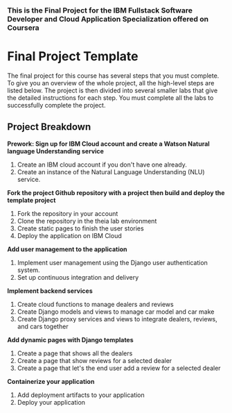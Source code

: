 ### This is the Final Project for the IBM Fullstack Software Developer and Cloud Application Specialization offered on Coursera

# Final Project Template

The final project for this course has several steps that you must complete. 
To give you an overview of the whole project, all the high-level steps are listed below. 
The project is then divided into several smaller labs that give the detailed instructions for each step. 
You must complete all the labs to successfully complete the project.

## Project Breakdown

**Prework: Sign up for IBM Cloud account and create a Watson Natural language Understanding service**
1. Create an IBM cloud account if you don't have one already.
2. Create an instance of the Natural Language Understanding (NLU) service.

**Fork the project Github repository with a project then build and deploy the template project**
1. Fork the repository in your account
2. Clone the repository in the theia lab environment
3. Create static pages to finish the user stories
4. Deploy the application on IBM Cloud

**Add user management to the application**
1. Implement user management using the Django user authentication system.
2. Set up continuous integration and delivery

**Implement backend services**
1. Create cloud functions to manage dealers and reviews
2. Create Django models and views to manage car model and car make
3. Create Django proxy services and views to integrate dealers, reviews, and cars together
 
**Add dynamic pages with Django templates**
1. Create a page that shows all the dealers
2. Create a page that show reviews for a selected dealer
3. Create a page that let's the end user add a review for a selected dealer

**Containerize your application**
1. Add deployment artifacts to your application
2. Deploy your application
